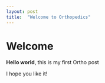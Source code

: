 ```yaml
---
layout: post
title:  "Welcome to Orthopedics"
---
```


# Welcome

**Hello world**, this is my first Ortho post

I hope you like it!
